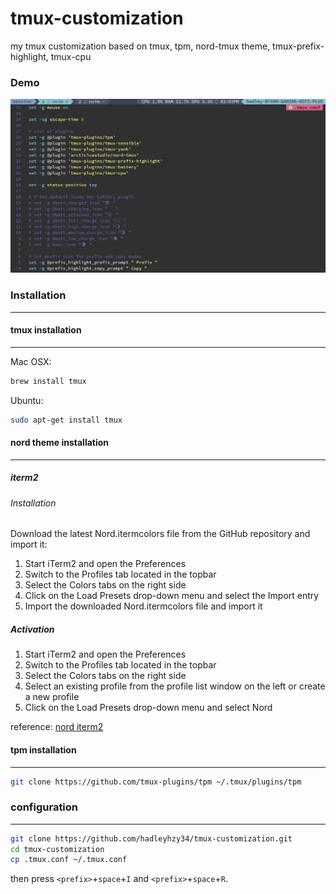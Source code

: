 # tmux-customization

my tmux customization based on tmux, tpm, nord-tmux theme, tmux-prefix-highlight, tmux-cpu

### Demo

![[demo]](./demo.png)

### Installation

---

#### tmux installation

---

Mac OSX:

```sh
brew install tmux
```

Ubuntu:

```sh
sudo apt-get install tmux
```

#### nord theme installation

---

##### iterm2

###### Installation

Download the latest Nord.itermcolors file from the GitHub repository and import it:

1. Start iTerm2 and open the Preferences
2. Switch to the Profiles tab located in the topbar
3. Select the Colors tabs on the right side
4. Click on the Load Presets drop-down menu and select the Import entry
5. Import the downloaded Nord.itermcolors file and import it

##### Activation

1. Start iTerm2 and open the Preferences
2. Switch to the Profiles tab located in the topbar
3. Select the Colors tabs on the right side
4. Select an existing profile from the profile list window on the left or create a new profile
5. Click on the Load Presets drop-down menu and select Nord

reference:
[nord iterm2](https://github.com/nordtheme/iterm2)

#### tpm installation

---

```sh
git clone https://github.com/tmux-plugins/tpm ~/.tmux/plugins/tpm
```

### configuration

---

```sh
git clone https://github.com/hadleyhzy34/tmux-customization.git
cd tmux-customization
cp .tmux.conf ~/.tmux.conf
```

then press `<prefix>`+`space`+`I` and `<prefix>`+`space`+`R`.
